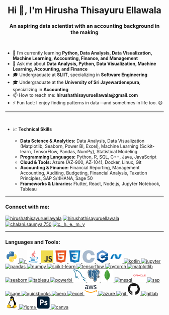 <h1 align="center">Hi 👋, I'm Hirusha Thisayuru Ellawala</h1>
<h3 align="center">An aspiring data scientist with an accounting background in the making</h3>
<br>

<ul>
  <li>🌱 I’m currently learning <strong>Python, Data Analysis, Data Visualization, Machine Learning, Accounting, Finance, and Management</strong></li>
  <li>💬 Ask me about <strong>Data Analysis, Python, Data Visualization, Machine Learning, Accounting, and Finance</strong></li>
  <li>🎓 Undergraduate at <strong>SLIIT</strong>, specializing in <strong>Software Engineering</strong></li>
  <li>🎓 Undergraduate at the <strong>University of Sri Jayewardenepura</strong>, specializing in <strong>Accounting</strong></li>
  <li>📫 How to reach me: <strong>hirushathisayuruellawala@gmail.com</strong></li>
  <li>⚡ Fun fact: I enjoy finding patterns in data—and sometimes in life too. 😄</li>
</ul>

---

</br>

* 📈 **Technical Skills**

  * **Data Science & Analytics:** Data Analysis, Data Visualization (Matplotlib, Seaborn, Power BI, Excel), Machine Learning (Scikit-learn, TensorFlow, Pandas, NumPy), Statistical Modeling  
  * **Programming Languages:** Python, R, SQL, C++, Java, JavaScript  
  * **Cloud & Tools:** Azure (AZ-900, AZ-104), Docker, Linux, Git  
  * **Accounting & Finance:** Financial Reporting, Management Accounting, Auditing, Budgeting, Financial Analysis, Taxation Principles, SAP S/4HANA, Sage 50  
  * **Frameworks & Libraries:** Flutter, React, Node.js, Jupyter Notebook, Tableau  

---

<h3 align="left">Connect with me:</h3>
<p align="left">
<a href="https://itzcheh1ru.github.io/" target="blank"><img align="center" src="https://img.icons8.com/ios-filled/256/internet.png" alt="hirushathisayuruellawala" height="30" width="40" /></a>
<a href="https://linkedin.com/in/chalani-s-rajapaksha" target="blank"><img align="center" src="https://raw.githubusercontent.com/rahuldkjain/github-profile-readme-generator/master/src/images/icons/Social/linked-in-alt.svg" alt="hirushathisayuruellawala" height="30" width="40" /></a>
<a href="https://fb.com/chalani.saumya.750" target="blank"><img align="center" src="https://raw.githubusercontent.com/rahuldkjain/github-profile-readme-generator/master/src/images/icons/Social/facebook.svg" alt="chalani.saumya.750" height="30" width="40" /></a>
<a href="https://instagram.com/c._h._e._m._y" target="blank"><img align="center" src="https://raw.githubusercontent.com/rahuldkjain/github-profile-readme-generator/master/src/images/icons/Social/instagram.svg" alt="c._h._e._m._y" height="30" width="40" /></a>
</p>

---

<h3 align="left">Languages and Tools:</h3>
<p align="left"> 

<!-- Programming Languages -->
<a href="https://www.python.org" target="_blank" rel="noreferrer"> 
  <img src="https://raw.githubusercontent.com/devicons/devicon/master/icons/python/python-original.svg" alt="python" width="40" height="40"/> 
</a> 
<a href="https://www.r-project.org/" target="_blank" rel="noreferrer"> 
  <img src="https://www.r-project.org/logo/Rlogo.svg" alt="r" width="40" height="40"/> 
</a> 
<a href="https://www.java.com" target="_blank" rel="noreferrer"> 
  <img src="https://raw.githubusercontent.com/devicons/devicon/master/icons/java/java-original.svg" alt="java" width="40" height="40"/> 
</a> 
<a href="https://www.javascript.com/" target="_blank" rel="noreferrer"> 
  <img src="https://raw.githubusercontent.com/devicons/devicon/master/icons/javascript/javascript-original.svg" alt="javascript" width="40" height="40"/> 
</a> 
<a href="https://www.w3.org/html/" target="_blank" rel="noreferrer"> 
  <img src="https://raw.githubusercontent.com/devicons/devicon/master/icons/html5/html5-original.svg" alt="html5" width="40" height="40"/> 
</a> 
<a href="https://www.w3schools.com/css/" target="_blank" rel="noreferrer"> 
  <img src="https://raw.githubusercontent.com/devicons/devicon/master/icons/css3/css3-original.svg" alt="css3" width="40" height="40"/> 
</a> 
<a href="https://www.cprogramming.com/" target="_blank" rel="noreferrer"> 
  <img src="https://raw.githubusercontent.com/devicons/devicon/master/icons/c/c-original.svg" alt="c" width="40" height="40"/> 
</a> 
<a href="https://isocpp.org/" target="_blank" rel="noreferrer"> 
  <img src="https://raw.githubusercontent.com/devicons/devicon/master/icons/cplusplus/cplusplus-original.svg" alt="cplusplus" width="40" height="40"/> 
</a> 
<a href="https://dotnet.microsoft.com/" target="_blank" rel="noreferrer"> 
  <img src="https://raw.githubusercontent.com/devicons/devicon/master/icons/dot-net/dot-net-original.svg" alt="dotnet" width="40" height="40"/> 
</a> 
<a href="https://kotlinlang.org/" target="_blank" rel="noreferrer"> 
  <img src="https://www.vectorlogo.zone/logos/kotlinlang/kotlinlang-icon.svg" alt="kotlin" width="40" height="40"/> 
</a> 

<!-- Data Science & ML -->
<a href="https://jupyter.org/" target="_blank" rel="noreferrer"> 
  <img src="https://upload.wikimedia.org/wikipedia/commons/3/38/Jupyter_logo.svg" alt="jupyter" width="40" height="40"/> 
</a> 
<a href="https://pandas.pydata.org/" target="_blank" rel="noreferrer"> 
  <img src="https://upload.wikimedia.org/wikipedia/commons/e/ed/Pandas_logo.svg" alt="pandas" width="40" height="40"/> 
</a> 
<a href="https://numpy.org/" target="_blank" rel="noreferrer"> 
  <img src="https://upload.wikimedia.org/wikipedia/commons/3/31/NumPy_logo_2020.svg" alt="numpy" width="40" height="40"/> 
</a> 
<a href="https://scikit-learn.org/" target="_blank" rel="noreferrer"> 
  <img src="https://upload.wikimedia.org/wikipedia/commons/0/05/Scikit_learn_logo_small.svg" alt="scikit-learn" width="40" height="40"/> 
</a> 
<a href="https://www.tensorflow.org/" target="_blank" rel="noreferrer"> 
  <img src="https://upload.wikimedia.org/wikipedia/commons/2/2d/Tensorflow_logo.svg" alt="tensorflow" width="40" height="40"/> 
</a> 
<a href="https://pytorch.org/" target="_blank" rel="noreferrer"> 
  <img src="https://upload.wikimedia.org/wikipedia/commons/9/96/Pytorch_logo.png" alt="pytorch" width="40" height="40"/> 
</a> 
<a href="https://matplotlib.org/" target="_blank" rel="noreferrer"> 
  <img src="https://upload.wikimedia.org/wikipedia/commons/8/84/Matplotlib_icon.svg" alt="matplotlib" width="40" height="40"/> 
</a> 
<a href="https://seaborn.pydata.org/" target="_blank" rel="noreferrer"> 
  <img src="https://seaborn.pydata.org/_images/logo-mark-lightbg.svg" alt="seaborn" width="40" height="40"/> 
</a> 
<a href="https://www.tableau.com/" target="_blank" rel="noreferrer"> 
  <img src="https://cdn.worldvectorlogo.com/logos/tableau-software.svg" alt="tableau" width="40" height="40"/> 
</a> 
<a href="https://powerbi.microsoft.com/" target="_blank" rel="noreferrer"> 
  <img src="https://upload.wikimedia.org/wikipedia/commons/c/cf/New_Power_BI_Logo.svg" alt="powerbi" width="40" height="40"/> 
</a> 

<!-- Databases -->
<a href="https://www.mysql.com/" target="_blank" rel="noreferrer"> 
  <img src="https://raw.githubusercontent.com/devicons/devicon/master/icons/mysql/mysql-original.svg" alt="mysql" width="40" height="40"/> 
</a> 
<a href="https://www.postgresql.org/" target="_blank" rel="noreferrer"> 
  <img src="https://raw.githubusercontent.com/devicons/devicon/master/icons/postgresql/postgresql-original.svg" alt="postgresql" width="40" height="40"/> 
</a> 
<a href="https://www.mongodb.com/" target="_blank" rel="noreferrer"> 
  <img src="https://raw.githubusercontent.com/devicons/devicon/master/icons/mongodb/mongodb-original.svg" alt="mongodb" width="40" height="40"/> 
</a> 
<a href="https://www.microsoft.com/en-us/sql-server" target="_blank" rel="noreferrer"> 
  <img src="https://www.svgrepo.com/show/303229/microsoft-sql-server-logo.svg" alt="mssql" width="40" height="40"/> 
</a> 
<a href="https://www.oracle.com/" target="_blank" rel="noreferrer"> 
  <img src="https://raw.githubusercontent.com/devicons/devicon/master/icons/oracle/oracle-original.svg" alt="oracle" width="40" height="40"/> 
</a> 

<!-- Accounting Tools -->
<a href="https://www.sap.com/" target="_blank" rel="noreferrer"> 
  <img src="https://upload.wikimedia.org/wikipedia/commons/5/59/SAP_2011_logo.svg" alt="sap" width="40" height="40"/> 
</a> 
<a href="https://www.sage.com/" target="_blank" rel="noreferrer"> 
  <img src="https://upload.wikimedia.org/wikipedia/commons/6/6a/Sage_logo.svg" alt="sage" width="40" height="40"/> 
</a> 
<a href="https://quickbooks.intuit.com/" target="_blank" rel="noreferrer"> 
  <img src="https://upload.wikimedia.org/wikipedia/commons/8/88/Intuit_QuickBooks_logo.svg" alt="quickbooks" width="40" height="40"/> 
</a> 
<a href="https://www.xero.com/" target="_blank" rel="noreferrer"> 
  <img src="https://upload.wikimedia.org/wikipedia/commons/9/9d/Xero_software_logo.svg" alt="xero" width="40" height="40"/> 
</a> 
<a href="https://www.microsoft.com/microsoft-365/excel" target="_blank" rel="noreferrer"> 
  <img src="https://upload.wikimedia.org/wikipedia/commons/7/7f/Microsoft_Office_Excel_%282019%E2%80%93present%29.svg" alt="excel" width="40" height="40"/> 
</a> 

<!-- Cloud & Version Control -->
<a href="https://aws.amazon.com" target="_blank" rel="noreferrer"> 
  <img src="https://raw.githubusercontent.com/devicons/devicon/master/icons/amazonwebservices/amazonwebservices-original.svg" alt="aws" width="40" height="40"/> 
</a> 
<a href="https://azure.microsoft.com/" target="_blank" rel="noreferrer"> 
  <img src="https://www.vectorlogo.zone/logos/microsoft_azure/microsoft_azure-icon.svg" alt="azure" width="40" height="40"/> 
</a> 
<a href="https://git-scm.com/" target="_blank" rel="noreferrer"> 
  <img src="https://www.vectorlogo.zone/logos/git-scm/git-scm-icon.svg" alt="git" width="40" height="40"/> 
</a> 
<a href="https://github.com/" target="_blank" rel="noreferrer"> 
  <img src="https://raw.githubusercontent.com/devicons/devicon/master/icons/github/github-original.svg" alt="github" width="40" height="40"/> 
</a> 
<a href="https://about.gitlab.com/" target="_blank" rel="noreferrer"> 
  <img src="https://www.vectorlogo.zone/logos/gitlab/gitlab-icon.svg" alt="gitlab" width="40" height="40"/> 
</a> 

<!-- Others -->
<a href="https://www.linux.org/" target="_blank" rel="noreferrer"> 
  <img src="https://raw.githubusercontent.com/devicons/devicon/master/icons/linux/linux-original.svg" alt="linux" width="40" height="40"/> 
</a> 
<a href="https://www.figma.com/" target="_blank" rel="noreferrer"> 
  <img src="https://www.vectorlogo.zone/logos/figma/figma-icon.svg" alt="figma" width="40" height="40"/> 
</a> 
<a href="https://www.adobe.com/products/photoshop.html" target="_blank" rel="noreferrer"> 
  <img src="https://raw.githubusercontent.com/devicons/devicon/master/icons/photoshop/photoshop-plain.svg" alt="photoshop" width="40" height="40"/> 
</a> 
<a href="https://www.canva.com/" target="_blank" rel="noreferrer"> 
  <img src="https://upload.wikimedia.org/wikipedia/commons/0/08/Canva_icon_2021.svg" alt="canva" width="40" height="40"/> 
</a> 

</p>

